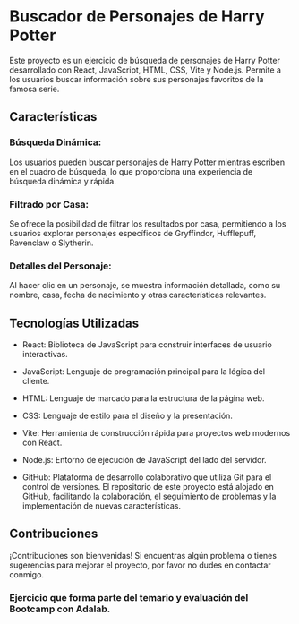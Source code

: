 # Buscador de Personajes de Harry Potter
Este proyecto es un ejercicio de búsqueda de personajes de Harry Potter desarrollado con React, JavaScript, HTML, CSS, Vite y Node.js. Permite a los usuarios buscar información sobre sus personajes favoritos de la famosa serie.

## Características
### Búsqueda Dinámica: 
Los usuarios pueden buscar personajes de Harry Potter mientras escriben en el cuadro de búsqueda, lo que proporciona una experiencia de búsqueda dinámica y rápida.
### Filtrado por Casa: 
Se ofrece la posibilidad de filtrar los resultados por casa, permitiendo a los usuarios explorar personajes específicos de Gryffindor, Hufflepuff, Ravenclaw o Slytherin.
### Detalles del Personaje: 
Al hacer clic en un personaje, se muestra información detallada, como su nombre, casa, fecha de nacimiento y otras características relevantes.

## Tecnologías Utilizadas
* React: Biblioteca de JavaScript para construir interfaces de usuario interactivas.

* JavaScript: Lenguaje de programación principal para la lógica del cliente.

* HTML: Lenguaje de marcado para la estructura de la página web.

* CSS: Lenguaje de estilo para el diseño y la presentación.

* Vite: Herramienta de construcción rápida para proyectos web modernos con React.

* Node.js: Entorno de ejecución de JavaScript del lado del servidor.
  
* GitHub: Plataforma de desarrollo colaborativo que utiliza Git para el control de versiones. El repositorio de este proyecto está alojado en GitHub, facilitando la colaboración, el seguimiento de problemas y la implementación de nuevas características.
  
##  Contribuciones
¡Contribuciones son bienvenidas! Si encuentras algún problema o tienes sugerencias para mejorar el proyecto, por favor no dudes en contactar conmigo.

### Ejercicio que forma parte del temario y evaluación del Bootcamp con Adalab.
